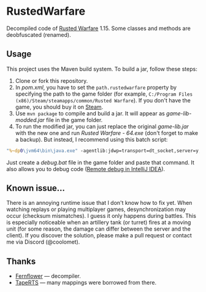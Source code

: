 # RustedWarfare
Decompiled code of [Rusted Warfare](https://corrodinggames.com/rusted_warfare) 1.15. Some classes and methods are deobfuscated (renamed).
## Usage
This project uses the Maven build system. To build a jar, follow these steps:
1. Clone or fork this repository.
2. In *pom.xml*, you have to set the `path.rustedwarfare` property by specifying the path to the game folder (for example, `C:/Program Files (x86)/Steam/steamapps/common/Rusted Warfare`). If you don't have the game, you should buy it on [Steam](https://store.steampowered.com/app/647960/Rusted_Warfare__RTS/).
3. Use `mvn package` to compile and build a jar. It will appear as *game-lib-modded.jar* file in the game folder.
4. To run the modified jar, you can just replace the original *game-lib.jar* with the new one and run *Rusted Warfare - 64.exe* (don't forget to make a backup). But instead, I recommend using this batch script:
```bat
"%~dp0\jvm64\bin\java.exe" -agentlib:jdwp=transport=dt_socket,server=y,suspend=n,address=*:5005 -cp game-lib-modded.jar;libs/* com.corrodinggames.rts.java.Main -log debug.log
```
Just create a *debug.bat* file in the game folder and paste that command. It also allows you to debug code ([Remote debug in IntelliJ IDEA](https://www.jetbrains.com/help/idea/tutorial-remote-debug.html)).
## Known issue...
There is an annoying runtime issue that I don't know how to fix yet. When watching replays or playing multiplayer games, desynchronization may occur (checksum mismatches). I guess it only happens during battles. This is especially noticeable when an artillery tank (or turret) fires at a moving unit (for some reason, the damage can differ between the server and the client). If you discover the solution, please make a pull request or contact me via Discord (@coolomet). 
## Thanks
- [Fernflower](https://github.com/fesh0r/fernflower) — decompiler.
- [TapeRTS](https://github.com/TapeRTS/Tape) — many mappings were borrowed from there.
